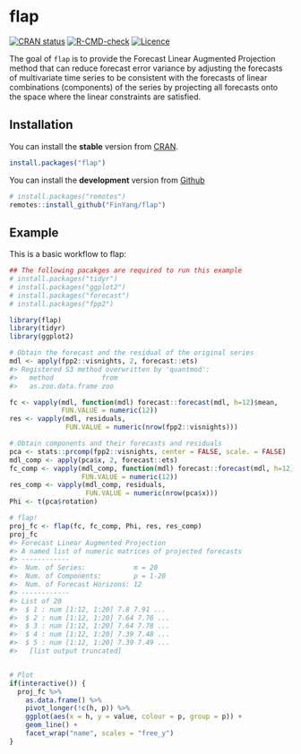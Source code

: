 
<!-- README.md is generated from README.Rmd. Please edit that file -->

# flap

<!-- badges: start -->

[![CRAN
status](https://www.r-pkg.org/badges/version/flap)](https://CRAN.R-project.org/package=flap)
[![R-CMD-check](https://github.com/FinYang/flap/actions/workflows/R-CMD-check.yaml/badge.svg)](https://github.com/FinYang/flap/actions/workflows/R-CMD-check.yaml)
[![Licence](https://img.shields.io/badge/licence-GPL--3-blue.svg)](https://www.gnu.org/licenses/gpl-3.0.en.html)
<!-- badges: end -->

The goal of `flap` is to provide the Forecast Linear Augmented
Projection method that can reduce forecast error variance by adjusting
the forecasts of multivariate time series to be consistent with the
forecasts of linear combinations (components) of the series by
projecting all forecasts onto the space where the linear constraints are
satisfied.

## Installation

You can install the **stable** version from
[CRAN](https://cran.r-project.org/package=flap).

``` r
install.packages("flap")
```

You can install the **development** version from
[Github](https://github.com/FinYang/flap)

``` r
# install.packages("remotes")
remotes::install_github("FinYang/flap")
```

## Example

This is a basic workflow to flap:

``` r
## The following pacakges are required to run this example
# install.packages("tidyr")
# install.packages("ggplot2")
# install.packages("forecast")
# install.packages("fpp2")

library(flap)
library(tidyr)
library(ggplot2)

# Obtain the forecast and the residual of the original series
mdl <- apply(fpp2::visnights, 2, forecast::ets)
#> Registered S3 method overwritten by 'quantmod':
#>   method            from
#>   as.zoo.data.frame zoo
```

``` r
fc <- vapply(mdl, function(mdl) forecast::forecast(mdl, h=12)$mean, 
             FUN.VALUE = numeric(12))
res <- vapply(mdl, residuals, 
              FUN.VALUE = numeric(nrow(fpp2::visnights)))

# Obtain components and their forecasts and residuals
pca <- stats::prcomp(fpp2::visnights, center = FALSE, scale. = FALSE)
mdl_comp <- apply(pca$x, 2, forecast::ets)
fc_comp <- vapply(mdl_comp, function(mdl) forecast::forecast(mdl, h=12)$mean, 
                  FUN.VALUE = numeric(12))
res_comp <- vapply(mdl_comp, residuals, 
                   FUN.VALUE = numeric(nrow(pca$x)))
Phi <- t(pca$rotation)

# flap!
proj_fc <- flap(fc, fc_comp, Phi, res, res_comp)
proj_fc
#> Forecast Linear Augmented Projection
#> A named list of numeric matrices of projected forecasts
#> ------------
#>  Num. of Series:            m = 20
#>  Num. of Components:        p = 1-20
#>  Num. of Forecast Horizons: 12
#> ------------
#> List of 20
#>  $ 1 : num [1:12, 1:20] 7.8 7.91 ...
#>  $ 2 : num [1:12, 1:20] 7.64 7.76 ...
#>  $ 3 : num [1:12, 1:20] 7.64 7.78 ...
#>  $ 4 : num [1:12, 1:20] 7.39 7.48 ...
#>  $ 5 : num [1:12, 1:20] 7.39 7.49 ...
#>   [list output truncated]
```

``` r

# Plot
if(interactive()) {
  proj_fc %>% 
    as.data.frame() %>% 
    pivot_longer(!c(h, p)) %>% 
    ggplot(aes(x = h, y = value, colour = p, group = p)) +
    geom_line() +
    facet_wrap("name", scales = "free_y")
}
```

